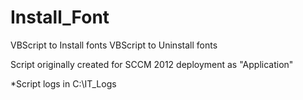 # Install_Font
VBScript to Install fonts
VBScript to Uninstall fonts

Script originally created for SCCM 2012 deployment as "Application"

*Script logs in C:\IT_Logs
